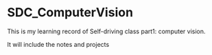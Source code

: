 # SDC_ComputerVision

This is my learning record of Self-driving class part1: computer vision. 

It will include the notes and projects
